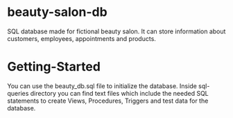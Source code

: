 # beauty-salon-db
SQL database made for fictional beauty salon. It can store information about customers, employees, appointments and products.

# Getting-Started
You can use the beauty_db.sql file to initialize the database.
Inside sql-queries directory you can find text files which include the needed SQL statements to create Views, Procedures, Triggers and test data for the database.
